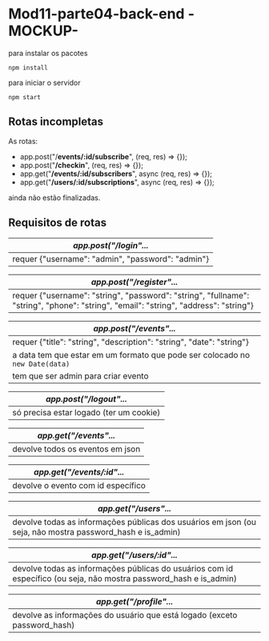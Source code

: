 # Mod11-parte04-back-end -MOCKUP-

para instalar os pacotes 
```
npm install
```

para iniciar o servidor 
```
npm start
```

## Rotas incompletas

As rotas: 
* app.post("/**events/:id/subscribe**", (req, res) => {});
* app.post("**/checkin**", (req, res) => {});
* app.get("**/events/:id/subscribers**", async (req, res) => {});
* app.get("**/users/:id/subscriptions**", async (req, res) => {});

ainda não estão finalizadas.

## Requisitos de rotas

| ***app.post("/login"...*** |
|---|
| requer {"username": "admin", "password": "admin"} |

| ***app.post("/register"...*** |
|---|
| requer {"username": "string", "password": "string", "fullname": "string", "phone": "string", "email": "string", "address": "string"} |

| ***app.post("/events"...*** |
|---|
| requer {"title": "string", "description": "string", "date": "string"} |
| a data tem que estar em um formato que pode ser colocado no `new Date(data)` |
| tem que ser admin para criar evento|

| ***app.post("/logout"...*** |
|---|
| só precisa estar logado (ter um cookie) |

| ***app.get("/events"...*** |
|---|
| devolve todos os eventos em json |

| ***app.get("/events/:id"...*** |
|---|
| devolve o evento com id específico |

| ***app.get("/users"...*** |
|---|
| devolve todas as informações públicas dos usuários em json (ou seja, não mostra password_hash e is_admin) |

| ***app.get("/users/:id"...*** |
|---|
| devolve todas as informações públicas do usuários com id específico (ou seja, não mostra password_hash e is_admin) |

| ***app.get("/profile"...*** |
|---|
| devolve as informações do usuário que está logado (exceto password_hash) |
